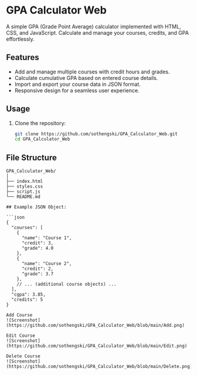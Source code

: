 # GPA Calculator Web

A simple GPA (Grade Point Average) calculator implemented with HTML, CSS, and JavaScript. Calculate and manage your courses, credits, and GPA effortlessly.

## Features

- Add and manage multiple courses with credit hours and grades.
- Calculate cumulative GPA based on entered course details.
- Import and export your course data in JSON format.
- Responsive design for a seamless user experience.

## Usage

1. Clone the repository:

   ```bash
   git clone https://github.com/sothengski/GPA_Calculator_Web.git
   cd GPA_Calculator_Web

## File Structure

```plaintext
GPA_Calculator_Web/
│
├── index.html
├── styles.css
├── script.js
└── README.md

## Example JSON Object:

```json
{
  "courses": [
    {
      "name": "Course 1",
      "credit": 3,
      "grade": 4.0
    },
    {
      "name": "Course 2",
      "credit": 2,
      "grade": 3.7
    },
    // ... (additional course objects) ...
  ],
  "cgpa": 3.85,
  "credits": 5
}

Add Course
![Screenshot](https://github.com/sothengski/GPA_Calculator_Web/blob/main/Add.png)

Edit Course
![Screenshot](https://github.com/sothengski/GPA_Calculator_Web/blob/main/Edit.png)

Delete Course
![Screenshot](https://github.com/sothengski/GPA_Calculator_Web/blob/main/Delete.png)